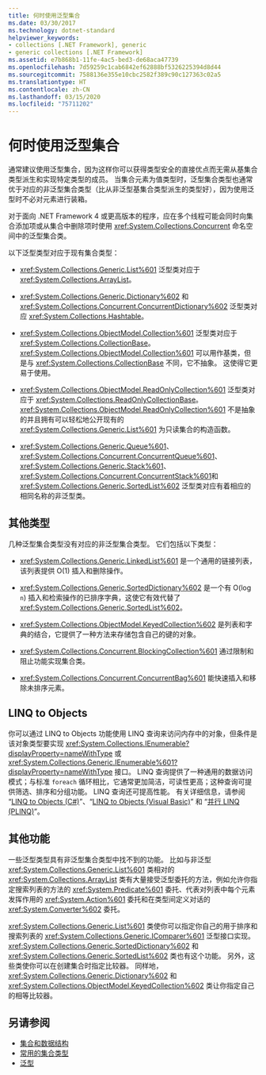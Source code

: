```yaml
---
title: 何时使用泛型集合
ms.date: 03/30/2017
ms.technology: dotnet-standard
helpviewer_keywords:
- collections [.NET Framework], generic
- generic collections [.NET Framework]
ms.assetid: e7b868b1-11fe-4ac5-bed3-de68aca47739
ms.openlocfilehash: 7d59259c1cab6842ef62888bf5326225394d8d44
ms.sourcegitcommit: 7588136e355e10cbc2582f389c90c127363c02a5
ms.translationtype: HT
ms.contentlocale: zh-CN
ms.lasthandoff: 03/15/2020
ms.locfileid: "75711202"
---
```

# <a name="when-to-use-generic-collections"></a>何时使用泛型集合
通常建议使用泛型集合，因为这样你可以获得类型安全的直接优点而无需从基集合类型派生和实现特定类型的成员。 当集合元素为值类型时，泛型集合类型也通常优于对应的非泛型集合类型（比从非泛型基集合类型派生的类型好），因为使用泛型时不必对元素进行装箱。  
  
 对于面向 .NET Framework 4 或更高版本的程序，应在多个线程可能会同时向集合添加项或从集合中删除项时使用 <xref:System.Collections.Concurrent> 命名空间中的泛型集合类。  
  
 以下泛型类型对应于现有集合类型：  
  
- <xref:System.Collections.Generic.List%601> 泛型类对应于 <xref:System.Collections.ArrayList>。  
  
- <xref:System.Collections.Generic.Dictionary%602> 和 <xref:System.Collections.Concurrent.ConcurrentDictionary%602> 泛型类对应 <xref:System.Collections.Hashtable>。  
  
- <xref:System.Collections.ObjectModel.Collection%601> 泛型类对应于 <xref:System.Collections.CollectionBase>。 <xref:System.Collections.ObjectModel.Collection%601> 可以用作基类，但是与 <xref:System.Collections.CollectionBase> 不同，它不抽象。 这使得它更易于使用。  
  
- <xref:System.Collections.ObjectModel.ReadOnlyCollection%601> 泛型类对应于 <xref:System.Collections.ReadOnlyCollectionBase>。 <xref:System.Collections.ObjectModel.ReadOnlyCollection%601> 不是抽象的并且拥有可以轻松地公开现有的 <xref:System.Collections.Generic.List%601> 为只读集合的构造函数。  
  
- <xref:System.Collections.Generic.Queue%601>、 <xref:System.Collections.Concurrent.ConcurrentQueue%601>、 <xref:System.Collections.Generic.Stack%601>、 <xref:System.Collections.Concurrent.ConcurrentStack%601>和 <xref:System.Collections.Generic.SortedList%602> 泛型类对应有着相应的相同名称的非泛型类。  
  
## <a name="additional-types"></a>其他类型  
 几种泛型集合类型没有对应的非泛型集合类型。 它们包括以下类型：  
  
- <xref:System.Collections.Generic.LinkedList%601> 是一个通用的链接列表，该列表提供 O(1) 插入和删除操作。  
  
- <xref:System.Collections.Generic.SortedDictionary%602> 是一个有 O(log `n`) 插入和检索操作的已排序字典，这使它有效代替了 <xref:System.Collections.Generic.SortedList%602>。  
  
- <xref:System.Collections.ObjectModel.KeyedCollection%602> 是列表和字典的结合，它提供了一种方法来存储包含自己的键的对象。  
  
- <xref:System.Collections.Concurrent.BlockingCollection%601> 通过限制和阻止功能实现集合类。  
  
- <xref:System.Collections.Concurrent.ConcurrentBag%601> 能快速插入和移除未排序元素。  
  
## <a name="linq-to-objects"></a>LINQ to Objects  
 你可以通过 LINQ to Objects 功能使用 LINQ 查询来访问内存中的对象，但条件是该对象类型要实现 <xref:System.Collections.IEnumerable?displayProperty=nameWithType> 或 <xref:System.Collections.Generic.IEnumerable%601?displayProperty=nameWithType> 接口。 LINQ 查询提供了一种通用的数据访问模式；与标准 `foreach` 循环相比，它通常更加简洁，可读性更高；这种查询可提供筛选、排序和分组功能。 LINQ 查询还可提高性能。 有关详细信息，请参阅 “[LINQ to Objects (C#)](../../csharp/programming-guide/concepts/linq/linq-to-objects.md)”、“[LINQ to Objects (Visual Basic)](../../visual-basic/programming-guide/concepts/linq/linq-to-objects.md)” 和 “[并行 LINQ (PLINQ)](../../../docs/standard/parallel-programming/parallel-linq-plinq.md)”。  
  
## <a name="additional-functionality"></a>其他功能  
 一些泛型类型具有非泛型集合类型中找不到的功能。 比如与非泛型 <xref:System.Collections.Generic.List%601> 类相对的 <xref:System.Collections.ArrayList> 类有大量接受泛型委托的方法，例如允许你指定搜索列表的方法的 <xref:System.Predicate%601> 委托、代表对列表中每个元素发挥作用的 <xref:System.Action%601> 委托和在类型间定义对话的 <xref:System.Converter%602> 委托。  
  
 <xref:System.Collections.Generic.List%601> 类使你可以指定你自己的用于排序和搜索列表的 <xref:System.Collections.Generic.IComparer%601> 泛型接口实现。 <xref:System.Collections.Generic.SortedDictionary%602> 和 <xref:System.Collections.Generic.SortedList%602> 类也有这个功能。 另外，这些类使你可以在创建集合时指定比较器。 同样地，<xref:System.Collections.Generic.Dictionary%602> 和 <xref:System.Collections.ObjectModel.KeyedCollection%602> 类让你指定自己的相等比较器。  
  
## <a name="see-also"></a>另请参阅

- [集合和数据结构](../../../docs/standard/collections/index.md)
- [常用的集合类型](../../../docs/standard/collections/commonly-used-collection-types.md)
- [泛型](../../../docs/standard/generics/index.md)
